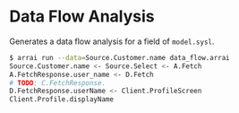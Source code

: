 # Data Flow Analysis

Generates a data flow analysis for a field of `model.sysl`.

```bash
$ arrai run --data=Source.Customer.name data_flow.arrai
Source.Customer.name <- Source.Select <- A.Fetch
A.FetchResponse.user_name <- D.Fetch
# TODO: C.FetchResponse.
D.FetchResponse.userName <- Client.ProfileScreen
Client.Profile.displayName
```
